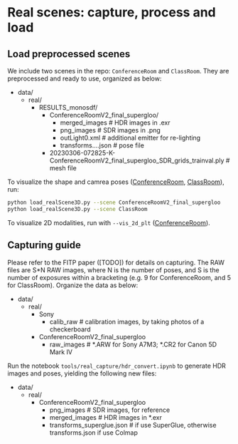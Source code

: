 # Real scenes: capture, process and load

## Load preprocessed scenes

We include two scenes in the repo: `ConferenceRoom` and `ClassRoom`. They are preprocessed and ready to use, organized as below:

- data/
  - real/
    - RESULTS_monosdf/
      - ConferenceRoomV2_final_supergloo/
        - merged_images # HDR images in .exr
        - png_images # SDR images in .png
        - outLight0.xml # additional emitter for re-lighting
        - transforms....json # pose file
      - 20230306-072825-K-ConferenceRoomV2_final_supergloo_SDR_grids_trainval.ply # mesh file

To visualize the shape and camrea poses ([ConferenceRoom](https://i.imgur.com/Nf0J7ia.png), [ClassRoom](https://i.imgur.com/TaiSxoP.png)), run:

``` bash
python load_realScene3D.py --scene ConferenceRoomV2_final_supergloo
python load_realScene3D.py --scene ClassRoom
```

To visualize 2D modalities, run with `--vis_2d_plt` ([ConferenceRoom](https://i.imgur.com/gi4gTdd.png)).

## Capturing guide

Please refer to the FITP paper ([TODO]) for details on capturing. The RAW files are S*N RAW images, where N is the number of poses, and S is the number of exposures within a bracketing (e.g. 9 for ConferenceRoom, and 5 for ClassRoom). Organize the data as below:

- data/
  - real/
    - Sony
      - calib_raw # calibration images, by taking photos of a checkerboard
    - ConferenceRoomV2_final_supergloo
      - raw_images # *.ARW for Sony A7M3; *.CR2 for Canon 5D Mark IV

Run the notebook `tools/real_capture/hdr_convert.ipynb` to generate HDR images and poses, yielding the following new files:

- data/
  - real/
    - ConferenceRoomV2_final_supergloo
      - png_images # SDR images, for reference
      - merged_images # HDR images in *.exr
      - transforms_superglue.json # if use SuperGlue, otherwise transforms.json if use Colmap